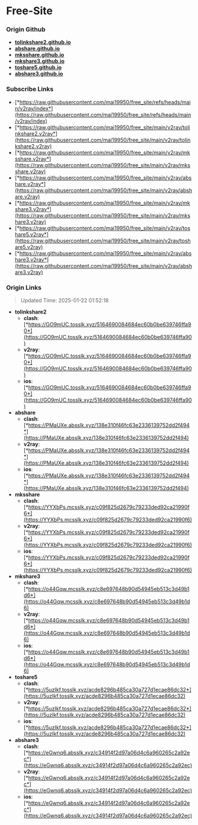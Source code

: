 # Free-Site

### Origin Github

- [**tolinkshare2.github.io**](https://github.com/tolinkshare2/tolinkshare2.github.io)
- [**abshare.github.io**](https://github.com/abshare/abshare.github.io)
- [**mksshare.github.io**](https://github.com/mksshare/mksshare.github.io)
- [**mkshare3.github.io**](https://github.com/mkshare3/mkshare3.github.io)
- [**toshare5.github.io**](https://github.com/toshare5/toshare5.github.io)
- [**abshare3.github.io**](https://github.com/abshare3/abshare3.github.io)

### Subscribe Links

- [*https://raw.githubusercontent.com/mai19950/free_site/refs/heads/main/v2ray/index*](https://raw.githubusercontent.com/mai19950/free_site/refs/heads/main/v2ray/index)
- [*https://raw.githubusercontent.com/mai19950/free_site/main/v2ray/tolinkshare2.v2ray*](https://raw.githubusercontent.com/mai19950/free_site/main/v2ray/tolinkshare2.v2ray)
- [*https://raw.githubusercontent.com/mai19950/free_site/main/v2ray/mksshare.v2ray*](https://raw.githubusercontent.com/mai19950/free_site/main/v2ray/mksshare.v2ray)
- [*https://raw.githubusercontent.com/mai19950/free_site/main/v2ray/abshare.v2ray*](https://raw.githubusercontent.com/mai19950/free_site/main/v2ray/abshare.v2ray)
- [*https://raw.githubusercontent.com/mai19950/free_site/main/v2ray/mkshare3.v2ray*](https://raw.githubusercontent.com/mai19950/free_site/main/v2ray/mkshare3.v2ray)
- [*https://raw.githubusercontent.com/mai19950/free_site/main/v2ray/toshare5.v2ray*](https://raw.githubusercontent.com/mai19950/free_site/main/v2ray/toshare5.v2ray)
- [*https://raw.githubusercontent.com/mai19950/free_site/main/v2ray/abshare3.v2ray*](https://raw.githubusercontent.com/mai19950/free_site/main/v2ray/abshare3.v2ray)

### Origin Links

> Updated Time: 2025-01-22 01:52:18

- **tolinkshare2**
  - **clash**: [*https://GO9mUC.tosslk.xyz/5164690084684ec60b0be639746ffa90*](https://GO9mUC.tosslk.xyz/5164690084684ec60b0be639746ffa90)
  - **v2ray**: [*https://GO9mUC.tosslk.xyz/5164690084684ec60b0be639746ffa90*](https://GO9mUC.tosslk.xyz/5164690084684ec60b0be639746ffa90)
  - **ios**: [*https://GO9mUC.tosslk.xyz/5164690084684ec60b0be639746ffa90*](https://GO9mUC.tosslk.xyz/5164690084684ec60b0be639746ffa90)
- **abshare**
  - **clash**: [*https://PMaUXe.absslk.xyz/138e310f46fc63e2336139752dd2f494*](https://PMaUXe.absslk.xyz/138e310f46fc63e2336139752dd2f494)
  - **v2ray**: [*https://PMaUXe.absslk.xyz/138e310f46fc63e2336139752dd2f494*](https://PMaUXe.absslk.xyz/138e310f46fc63e2336139752dd2f494)
  - **ios**: [*https://PMaUXe.absslk.xyz/138e310f46fc63e2336139752dd2f494*](https://PMaUXe.absslk.xyz/138e310f46fc63e2336139752dd2f494)
- **mksshare**
  - **clash**: [*https://YYXbPs.mcsslk.xyz/c09f825d2679c79233ded92ca21990f6*](https://YYXbPs.mcsslk.xyz/c09f825d2679c79233ded92ca21990f6)
  - **v2ray**: [*https://YYXbPs.mcsslk.xyz/c09f825d2679c79233ded92ca21990f6*](https://YYXbPs.mcsslk.xyz/c09f825d2679c79233ded92ca21990f6)
  - **ios**: [*https://YYXbPs.mcsslk.xyz/c09f825d2679c79233ded92ca21990f6*](https://YYXbPs.mcsslk.xyz/c09f825d2679c79233ded92ca21990f6)
- **mkshare3**
  - **clash**: [*https://o44Gqw.mcsslk.xyz/c8e697648b90d54945eb513c3d49b1d6*](https://o44Gqw.mcsslk.xyz/c8e697648b90d54945eb513c3d49b1d6)
  - **v2ray**: [*https://o44Gqw.mcsslk.xyz/c8e697648b90d54945eb513c3d49b1d6*](https://o44Gqw.mcsslk.xyz/c8e697648b90d54945eb513c3d49b1d6)
  - **ios**: [*https://o44Gqw.mcsslk.xyz/c8e697648b90d54945eb513c3d49b1d6*](https://o44Gqw.mcsslk.xyz/c8e697648b90d54945eb513c3d49b1d6)
- **toshare5**
  - **clash**: [*https://5uzIkf.tosslk.xyz/acde8296b485ca30a727d1ecae86dc32*](https://5uzIkf.tosslk.xyz/acde8296b485ca30a727d1ecae86dc32)
  - **v2ray**: [*https://5uzIkf.tosslk.xyz/acde8296b485ca30a727d1ecae86dc32*](https://5uzIkf.tosslk.xyz/acde8296b485ca30a727d1ecae86dc32)
  - **ios**: [*https://5uzIkf.tosslk.xyz/acde8296b485ca30a727d1ecae86dc32*](https://5uzIkf.tosslk.xyz/acde8296b485ca30a727d1ecae86dc32)
- **abshare3**
  - **clash**: [*https://eGwnq6.absslk.xyz/c34914f2d97a06d4c6a960265c2a92ec*](https://eGwnq6.absslk.xyz/c34914f2d97a06d4c6a960265c2a92ec)
  - **v2ray**: [*https://eGwnq6.absslk.xyz/c34914f2d97a06d4c6a960265c2a92ec*](https://eGwnq6.absslk.xyz/c34914f2d97a06d4c6a960265c2a92ec)
  - **ios**: [*https://eGwnq6.absslk.xyz/c34914f2d97a06d4c6a960265c2a92ec*](https://eGwnq6.absslk.xyz/c34914f2d97a06d4c6a960265c2a92ec)
